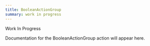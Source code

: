```yaml
---
title: BooleanActionGroup
summary: work in progress
---
```


Work In Progress

Documentation for the BooleanActionGroup action will appear here.